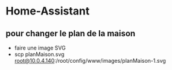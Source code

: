 # Home-Assistant

## pour changer le plan de la maison
* faire une image SVG
* scp planMaison.svg root@10.0.4.140:/root/config/www/images/planMaison-1.svg 
